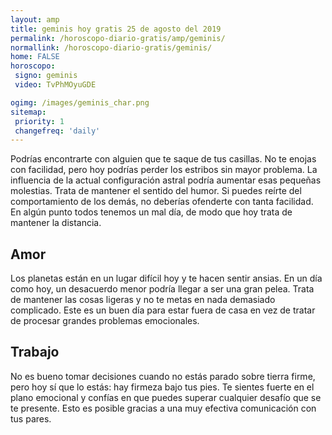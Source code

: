 ```yaml
---
layout: amp
title: geminis hoy gratis 25 de agosto del 2019 
permalink: /horoscopo-diario-gratis/amp/geminis/
normallink: /horoscopo-diario-gratis/geminis/
home: FALSE
horoscopo:
 signo: geminis
 video: TvPhMOyuGDE

ogimg: /images/geminis_char.png
sitemap:
 priority: 1
 changefreq: 'daily'
---
```



Podrías encontrarte con alguien que te saque de tus casillas. No te enojas con facilidad, pero hoy podrías perder los estribos sin mayor problema. La influencia de la actual configuración astral podría aumentar esas pequeñas molestias. Trata de mantener el sentido del humor. Si puedes reírte del comportamiento de los demás, no deberías ofenderte con tanta facilidad. En algún punto todos tenemos un mal día, de modo que hoy trata de mantener la distancia.

## Amor

Los planetas están en un lugar difícil hoy y te hacen sentir ansias. En un día como hoy, un desacuerdo menor podría llegar a ser una gran pelea. Trata de mantener las cosas ligeras y no te metas en nada demasiado complicado. Este es un buen día para estar fuera de casa en vez de tratar de procesar grandes problemas emocionales.

## Trabajo

No es bueno tomar decisiones cuando no estás parado sobre tierra firme, pero hoy sí que lo estás: hay firmeza bajo tus pies. Te sientes fuerte en el plano emocional y confías en que puedes superar cualquier desafío que se te presente. Esto es posible gracias a una muy efectiva comunicación con tus pares.